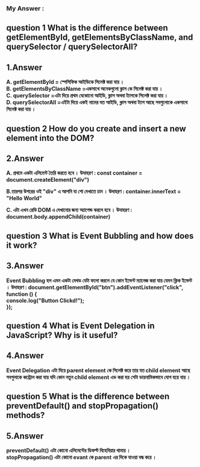 ### My Answer :

## question 1 What is the difference between **getElementById, getElementsByClassName, and querySelector / querySelectorAll**?

## 1.Answer

**A. getElementById = স্পেসিফিক আইডিকে সিলেক্ট করা যায় ।**<br>
**B. getElementsByClassName =একসাথে অনেকগুলো ক্লাস কে সিলেক্ট করা যায় ।**<br>
**C. querySelector =এটা দিয়ে প্রথম যেকোনো আইডি, ক্লাস অথবা ট্যাগকে সিলেক্ট করা যায় ।**<br>
**D. querySelectorAll =এইটা দিয়ে একই নামের যত আইডি, ক্লাস অথবা ট্যাগ আছে সবগুলোকে একসাথে সিলেক্ট করা যায় ।**<br>

## question 2 How do you **create and insert a new element into the DOM**?

## 2.Answer

**A. প্রথমে একটা এলিমেন্ট তৈরি করতে হবে । উদাহরণ : const container = document.createElement("div")**<br>

**B.তারপর উপরের ওই "div" এ আপনি যা শো দেখাতে চান । উদাহরণ : container.innerText = "Hello World"**<br>

**C. এটা এখন রেডি DOM এ দেখানোর জন্য অ্যাপেন্ড করলে হবে । উদাহরণ : document.body.appendChild(container)**<br>

## question 3 What is **Event Bubbling** and how does it work?

## 3.Answer

**Event Bubbling হল এমন একটা মেথড যেটা ফলো করলে যে কোন ইভেন্ট ম্যানেজ করা যায় যেমন ক্লিক ইভেন্ট । উদাহরণ : document.getElementById("btn").addEventListener("click", function () {<br>
console.log("Button Clickd!");<br>
});**

## question 4 What is **Event Delegation** in JavaScript? Why is it useful?

## 4.Answer

**Event Delegation এটা দিয়ে parent element কে সিলেক্ট করে তার যত child element আছে সবগুলাকে কন্ট্রোল করা যায় যদি কোন নতুন child element এড করা হয় সেটা ডায়নামিকভাবে যোগ হয়ে যায় ।**<br>

## question 5 What is the difference between **preventDefault() and stopPropagation()** methods?

## 5.Answer

**preventDefault() এটা কোনো এলিমেন্টের ডিফল্ট বিহেবিয়ার থামায় ।**<br>
**stopPropagation() এটা কোনো evant কে parent এর দিকে যাওয়া বন্ধ করে ।**<br>

